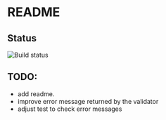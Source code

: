 # README #

## Status
![Build status](https://api.travis-ci.org/utizr/valcomex.svg?branch=master)

## TODO:
- add readme.
- improve error message returned by the validator
- adjust test to check error messages
